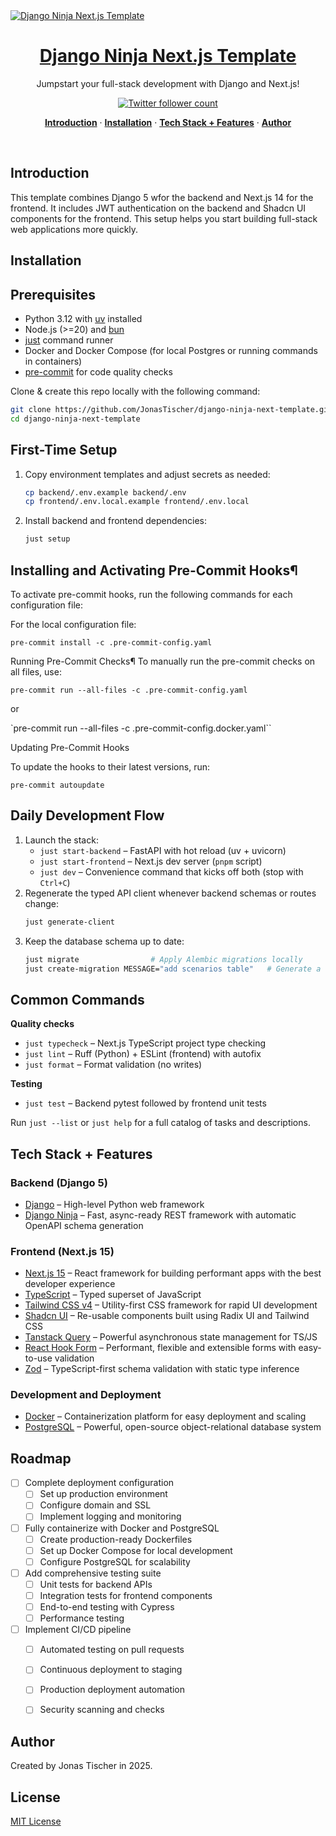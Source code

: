 <a href="https://github.com/JonasTischer/django-ninja-next-template">
  <img alt="Django Ninja Next.js Template" src="demo.gif">
  <h1 align="center">Django Ninja Next.js Template</h1>
</a>

<p align="center">
  Jumpstart your full-stack development with Django and Next.js!
</p>

<p align="center">
  <a href="https://twitter.com/JonasTischer">
    <img src="https://img.shields.io/twitter/follow/JonasTischer?style=flat&label=JonasTischer&logo=twitter&color=0bf&logoColor=fff" alt="Twitter follower count" />
  </a>
</p>

<p align="center">
  <a href="#introduction"><strong>Introduction</strong></a> ·
  <a href="#installation"><strong>Installation</strong></a> ·
  <a href="#tech-stack--features"><strong>Tech Stack + Features</strong></a> ·
  <a href="#author"><strong>Author</strong></a>
</p>
<br/>

## Introduction

This template combines Django 5 wfor the backend and Next.js 14 for the frontend. It includes JWT authentication on the backend and Shadcn UI components for the frontend. This setup helps you start building full-stack web applications more quickly.

## Installation

## Prerequisites
- Python 3.12 with [uv](https://docs.astral.sh/uv/getting-started/installation/) installed
- Node.js (>=20) and [bun](https://bun.com/docs/installation)
- [just](https://just.systems/man/en/) command runner
- Docker and Docker Compose (for local Postgres or running commands in containers)
- [pre-commit](https://pre-commit.com/#install) for code quality checks

Clone & create this repo locally with the following command:

```bash
git clone https://github.com/JonasTischer/django-ninja-next-template.git
cd django-ninja-next-template
```

## First-Time Setup
1. Copy environment templates and adjust secrets as needed:
   ```bash
   cp backend/.env.example backend/.env
   cp frontend/.env.local.example frontend/.env.local
   ```
2. Install backend and frontend dependencies:
   ```bash
   just setup
   ```

## Installing and Activating Pre-Commit Hooks¶
To activate pre-commit hooks, run the following commands for each configuration file:

For the local configuration file:

`pre-commit install -c .pre-commit-config.yaml`

Running Pre-Commit Checks¶
To manually run the pre-commit checks on all files, use:

`pre-commit run --all-files -c .pre-commit-config.yaml`

or

`pre-commit run --all-files -c .pre-commit-config.docker.yaml``

Updating Pre-Commit Hooks

To update the hooks to their latest versions, run:

`pre-commit autoupdate`


## Daily Development Flow
1. Launch the stack:
   - `just start-backend` – FastAPI with hot reload (uv + uvicorn)
   - `just start-frontend` – Next.js dev server (`pnpm` script)
   - `just dev` – Convenience command that kicks off both (stop with `Ctrl+C`)
2. Regenerate the typed API client whenever backend schemas or routes change:
   ```bash
   just generate-client
   ```
3. Keep the database schema up to date:
   ```bash
   just migrate                # Apply Alembic migrations locally
   just create-migration MESSAGE="add scenarios table"   # Generate a new migration
   ```

## Common Commands
**Quality checks**
- `just typecheck` – Next.js TypeScript project type checking
- `just lint` – Ruff (Python) + ESLint (frontend) with autofix
- `just format` – Format validation (no writes)

**Testing**
- `just test` – Backend pytest followed by frontend unit tests

Run `just --list` or `just help` for a full catalog of tasks and descriptions.

## Tech Stack + Features

### Backend (Django 5)

- [Django](https://www.djangoproject.com/) – High-level Python web framework
- [Django Ninja](https://django-ninja.rest-framework.com/) – Fast, async-ready REST framework with automatic OpenAPI schema generation

### Frontend (Next.js 15)

- [Next.js 15](https://nextjs.org/) – React framework for building performant apps with the best developer experience
- [TypeScript](https://www.typescriptlang.org/) – Typed superset of JavaScript
- [Tailwind CSS v4](https://tailwindcss.com/) – Utility-first CSS framework for rapid UI development
- [Shadcn UI](https://ui.shadcn.com/) – Re-usable components built using Radix UI and Tailwind CSS
- [Tanstack Query](https://tanstack.com/query/latest) – Powerful asynchronous state management for TS/JS
- [React Hook Form](https://react-hook-form.com/) – Performant, flexible and extensible forms with easy-to-use validation
- [Zod](https://github.com/colinhacks/zod) – TypeScript-first schema validation with static type inference

### Development and Deployment

- [Docker](https://www.docker.com/) – Containerization platform for easy deployment and scaling
- [PostgreSQL](https://www.postgresql.org/) – Powerful, open-source object-relational database system

## Roadmap

- [ ] Complete deployment configuration
  - [ ] Set up production environment
  - [ ] Configure domain and SSL
  - [ ] Implement logging and monitoring
- [ ] Fully containerize with Docker and PostgreSQL
  - [ ] Create production-ready Dockerfiles
  - [ ] Set up Docker Compose for local development
  - [ ] Configure PostgreSQL for scalability
- [ ] Add comprehensive testing suite
  - [ ] Unit tests for backend APIs
  - [ ] Integration tests for frontend components
  - [ ] End-to-end testing with Cypress
  - [ ] Performance testing
- [ ] Implement CI/CD pipeline
  - [ ] Automated testing on pull requests
  - [ ] Continuous deployment to staging
  - [ ] Production deployment automation
  - [ ] Security scanning and checks


## Author

Created by Jonas Tischer in 2025.

## License

[MIT License](https://opensource.org/licenses/MIT)

